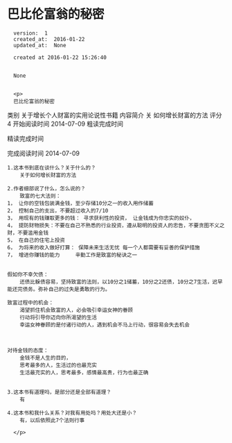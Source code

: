 
  # 巴比伦富翁的秘密

      version:  1
      created_at:  2016-01-22
      updated_at:  None

      created at 2016-01-22 15:26:40 


      None


      <p>
      巴比伦富翁的秘密
类别
 关于增长个人财富的实用论说性书籍
内容简介
关     如何增长财富的方法
评分
4
开始阅读时间
2014-07-09
粗读完成时间

精读完成时间

完成阅读时间
2014-07-09



	1.这本书到底在谈什么？关于什么的？
		关于如何增长财富的方法
		
	2.作者细部说了什么，怎么说的？ 
		致富的七大法则： 
	1， 让你的空钱包装满金钱，至少存储10分之一的收入用作储蓄 
	2， 控制自己的支出，不要超过收入的7/10 
	3， 用现有的钱赚取更多的钱： 寻求获利性的投资， 让金钱成为你忠实的奴仆， 
	4， 提防财物损失：不要在自己不熟悉的行业投资，遵从聪明的投资人的忠告，不要贪图不义之财，不要滥用金钱 
	5， 在自己的住宅上投资 
	6， 为将来的收入做好打算： 保障未来生活无忧	每一个人都需要有妥善的保护措施 
	7， 增进你赚钱的能力 	辛勤工作是致富的秘诀之一 


	假如你不幸欠债： 
		还债比躲债容易，坚持致富的法则，以10分之1储蓄，10分之2还债，10分之7生活，迟早能还完债务。弥补自己的过失是勇敢的行为。 

	致富过程中的机会： 
		渴望抓住机会致富的人，必会吸引幸运女神的眷顾 
		行动将引导你迈向你所渴望的生活 
		幸运女神眷顾的是付诸行动的人，遇到机会不马上行动，很容易会失去机会 



	对待金钱的态度： 
		金钱不是人生的目的， 
		思考最多的人，生活过的也最充实 
		生活最充实的人，思考最多，感情最高贵，行为也最正确


	3.这本书有道理吗，是部分还是全部有道理？ 
		有

	4.这本书和我什么关系？对我有用处吗？用处大还是小？ 
		有，以后依照此7个法则行事

      </p>

  